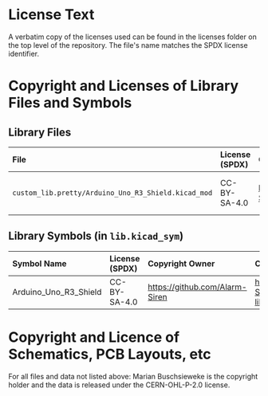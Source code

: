 License Text
============

A verbatim copy of the licenses used can be found in the licenses folder on the
top level of the repository. The file's name matches the SPDX license
identifier.

Copyright and Licenses of Library Files and Symbols
===================================================

Library Files
-------------

| File                                                                  | License (SPDX)    | Copyright Owner                           | Link                                                                              | Comment                                                   |
|:--------------------------------------------------------------------- |:----------------- |:----------------------------------------- |:--------------------------------------------------------------------------------- |:--------------------------------------------------------- |
| `custom_lib.pretty/Arduino_Uno_R3_Shield.kicad_mod`                   | CC-BY-SA-4.0      | https://github.com/Alarm-Siren            | https://github.com/Alarm-Siren/arduino-kicad-library                              | Minor Modifications from Upstream                         |

Library Symbols (in `lib.kicad_sym`)
------------------------------------

| Symbol Name           | License (SPDX)        | Copyright Owner                   | Comment                                                   |
|:--------------------- |:--------------------- |:--------------------------------- |:--------------------------------------------------------- |
| Arduino_Uno_R3_Shield | CC-BY-SA-4.0          | https://github.com/Alarm-Siren    | https://github.com/Alarm-Siren/arduino-kicad-library      |

Copyright and Licence of Schematics, PCB Layouts, etc
=====================================================

For all files and data not listed above: Marian Buschsieweke is the copyright
holder and the data is released under the CERN-OHL-P-2.0 license.
